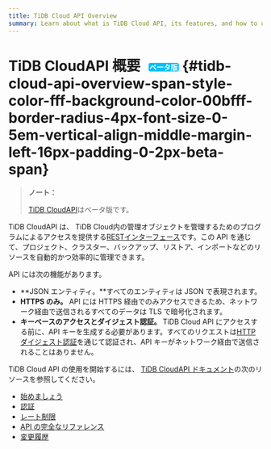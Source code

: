 ```yaml
---
title: TiDB Cloud API Overview
summary: Learn about what is TiDB Cloud API, its features, and how to use API to manage your TiDB Cloud clusters.
---
```


# TiDB CloudAPI 概要<span style="color: #fff; background-color: #00bfff; border-radius: 4px; font-size: 0.5em; vertical-align: middle; margin-left: 16px; padding: 0 2px;">ベータ版</span> {#tidb-cloud-api-overview-span-style-color-fff-background-color-00bfff-border-radius-4px-font-size-0-5em-vertical-align-middle-margin-left-16px-padding-0-2px-beta-span}

> **ノート：**
>
> [<a href="https://docs.pingcap.com/tidbcloud/api/v1beta">TiDB CloudAPI</a>](https://docs.pingcap.com/tidbcloud/api/v1beta)はベータ版です。

TiDB CloudAPI は、 TiDB Cloud内の管理オブジェクトを管理するためのプログラムによるアクセスを提供する[<a href="https://en.wikipedia.org/wiki/Representational_state_transfer">RESTインターフェース</a>](https://en.wikipedia.org/wiki/Representational_state_transfer)です。この API を通じて、プロジェクト、クラスター、バックアップ、リストア、インポートなどのリソースを自動的かつ効率的に管理できます。

API には次の機能があります。

-   **JSON エンティティ。**すべてのエンティティは JSON で表現されます。
-   **HTTPS のみ。** API には HTTPS 経由でのみアクセスできるため、ネットワーク経由で送信されるすべてのデータは TLS で暗号化されます。
-   **キーベースのアクセスとダイジェスト認証。** TiDB Cloud API にアクセスする前に、API キーを生成する必要があります。すべてのリクエストは[<a href="https://en.wikipedia.org/wiki/Digest_access_authentication">HTTPダイジェスト認証</a>](https://en.wikipedia.org/wiki/Digest_access_authentication)を通じて認証され、API キーがネットワーク経由で送信されることはありません。

TiDB Cloud API の使用を開始するには、 [<a href="https://docs.pingcap.com/tidbcloud/api/v1beta">TiDB CloudAPI ドキュメント</a>](https://docs.pingcap.com/tidbcloud/api/v1beta)の次のリソースを参照してください。

-   [<a href="https://docs.pingcap.com/tidbcloud/api/v1beta#section/Get-Started">始めましょう</a>](https://docs.pingcap.com/tidbcloud/api/v1beta#section/Get-Started)
-   [<a href="https://docs.pingcap.com/tidbcloud/api/v1beta#section/Authentication">認証</a>](https://docs.pingcap.com/tidbcloud/api/v1beta#section/Authentication)
-   [<a href="https://docs.pingcap.com/tidbcloud/api/v1beta#section/Rate-Limiting">レート制限</a>](https://docs.pingcap.com/tidbcloud/api/v1beta#section/Rate-Limiting)
-   [<a href="https://docs.pingcap.com/tidbcloud/api/v1beta#tag/Project">API の完全なリファレンス</a>](https://docs.pingcap.com/tidbcloud/api/v1beta#tag/Project)
-   [<a href="https://docs.pingcap.com/tidbcloud/api/v1beta#section/API-Changelog">変更履歴</a>](https://docs.pingcap.com/tidbcloud/api/v1beta#section/API-Changelog)
